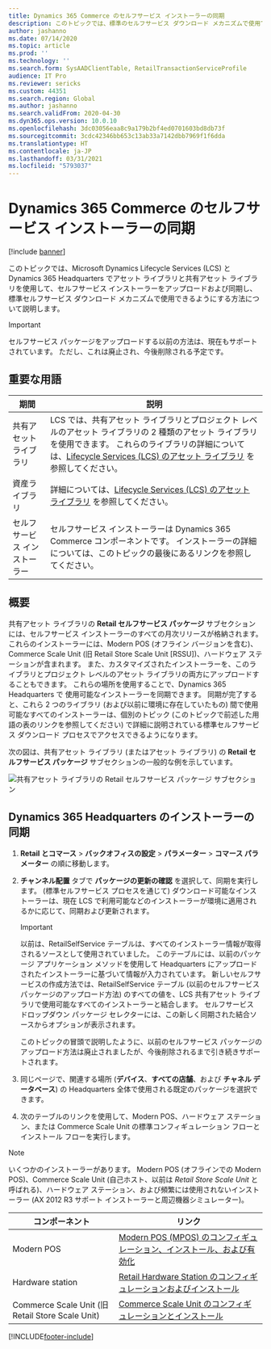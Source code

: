 ```yaml
---
title: Dynamics 365 Commerce のセルフサービス インストーラーの同期
description: このトピックでは、標準のセルフサービス ダウンロード メカニズムで使用できるように、セルフサービス インストーラーをアップロードおよび同期する方法について説明します。
author: jashanno
ms.date: 07/14/2020
ms.topic: article
ms.prod: ''
ms.technology: ''
ms.search.form: SysAADClientTable, RetailTransactionServiceProfile
audience: IT Pro
ms.reviewer: sericks
ms.custom: 44351
ms.search.region: Global
ms.author: jashanno
ms.search.validFrom: 2020-04-30
ms.dyn365.ops.version: 10.0.10
ms.openlocfilehash: 3dc03056eaa8c9a179b2bf4ed0701603bd8db73f
ms.sourcegitcommit: 3cdc42346bb653c13ab33a7142dbb7969f1f6dda
ms.translationtype: HT
ms.contentlocale: ja-JP
ms.lasthandoff: 03/31/2021
ms.locfileid: "5793037"
---
```

# <a name="synchronize-self-service-installers-in-dynamics-365-commerce"></a>Dynamics 365 Commerce のセルフサービス インストーラーの同期

[!include [banner](../../includes/banner.md)]

このトピックでは、Microsoft Dynamics Lifecycle Services (LCS) と Dynamics 365 Headquarters でアセット ライブラリと共有アセット ライブラリを使用して、セルフサービス インストーラーをアップロードおよび同期し、標準セルフサービス ダウンロード メカニズムで使用できるようにする方法について説明します。

> [!IMPORTANT]
> セルフサービス パッケージをアップロードする以前の方法は、現在もサポートされています。 ただし、これは廃止され、今後削除される予定です。

## <a name="key-terms"></a>重要な用語

| 期間 | 説明 |
|---|---|
| 共有アセット ライブラリ | LCS では、共有アセット ライブラリとプロジェクト レベルのアセット ライブラリの 2 種類のアセット ライブラリを使用できます。 これらのライブラリの詳細については、[Lifecycle Services (LCS) のアセット ライブラリ](../../fin-ops-core/dev-itpro/lifecycle-services/asset-library.md) を参照してください。 |
| 資産ライブラリ | 詳細については、[Lifecycle Services (LCS) のアセット ライブラリ](../../fin-ops-core/dev-itpro/lifecycle-services/asset-library.md) を参照してください。 |
| セルフ サービス インストーラー | セルフサービス インストーラーは Dynamics 365 Commerce コンポーネントです。 インストーラーの詳細については、このトピックの最後にあるリンクを参照してください。 |

## <a name="overview"></a>概要

共有アセット ライブラリの **Retail セルフサービス パッケージ** サブセクションには、セルフサービス インストーラーのすべての月次リリースが格納されます。 これらのインストーラーには、Modern POS (オフライン バージョンを含む)、Commerce Scale Unit (旧 Retail Store Scale Unit \[RSSU\])、ハードウェア ステーションが含まれます。 また、カスタマイズされたインストーラーを、このライブラリとプロジェクト レベルのアセット ライブラリの両方にアップロードすることもできます。 これらの場所を使用することで、Dynamics 365 Headquarters で 使用可能なインストーラーを同期できます。 同期が完了すると、これら 2 つのライブラリ (および以前に環境に存在していたもの) 間で使用可能なすべてのインストーラーは、個別のトピック (このトピックで前述した用語の表のリンクを参照してください) で詳細に説明されている標準セルフサービス ダウンロード プロセスでアクセスできるようになります。

次の図は、共有アセット ライブラリ (またはアセット ライブラリ) の **Retail セルフサービス パッケージ** サブセクションの一般的な例を示しています。

![共有アセット ライブラリの Retail セルフサービス パッケージ サブセクション](media/SharedAssets.jpg)

## <a name="synchronize-installers-in-dynamics-365-headquarters"></a>Dynamics 365 Headquarters のインストーラーの同期

1. **Retail とコマース** &gt; **バックオフィスの設定** &gt; **パラメーター** &gt; **コマース パラメーター** の順に移動します。
2. **チャンネル配置** タブで **パッケージの更新の確認** を選択して、同期を実行します。 (標準セルフサービス プロセスを通じて) ダウンロード可能なインストーラーは、現在 LCS で利用可能などのインストーラーが環境に適用されるかに応じて、同期および更新されます。

    > [!IMPORTANT]
    > 以前は、RetailSelfService テーブルは、すべてのインストーラー情報が取得されるソースとして使用されていました。 このテーブルには、以前のパッケージ アプリケーション メソッドを使用して Headquarters にアップロードされたインストーラーに基づいて情報が入力されています。 新しいセルフサービスの作成方法では、RetailSelfService テーブル (以前のセルフサービス パッケージのアップロード方法) のすべての値を、LCS 共有アセット ライブラリで使用可能なすべてのインストーラーと結合します。 セルフサービス ドロップダウン パッケージ セレクターには、この新しく同期された結合ソースからオプションが表示されます。
    >
    > このトピックの冒頭で説明したように、以前のセルフサービス パッケージのアップロード方法は廃止されましたが、今後削除されるまで引き続きサポートされます。

3. 同じページで、関連する場所 (**デバイス**、**すべての店舗**、および **チャネル データベース**) の Headquarters 全体で使用される既定のパッケージを選択できます。
4. 次のテーブルのリンクを使用して、Modern POS、ハードウェア ステーション、または Commerce Scale Unit の標準コンフィギュレーション フローとインストール フローを実行します。

> [!NOTE]
> いくつかのインストーラーがあります。  Modern POS (オフラインでの Modern POS)、Commerce Scale Unit (自己ホスト、以前は *Retail Store Scale Unit* と呼ばれる)、ハードウェア ステーション、および頻繁には使用されないインストーラー (AX 2012 R3 サポート インストーラーと周辺機器シミュレーター)。

| コンポーネント | リンク |
|---|---|
| Modern POS | [Modern POS (MPOS) のコンフィギュレーション、インストール、および有効化](../retail-modern-pos-device-activation.md) |
| Hardware station | [Retail Hardware Station のコンフィギュレーションおよびインストール](../retail-hardware-station-configuration-installation.md) |
| Commerce Scale Unit (旧 Retail Store Scale Unit) | [Commerce Scale Unit のコンフィギュレーションとインストール](retail-store-scale-unit-configuration-installation.md) |


[!INCLUDE[footer-include](../../includes/footer-banner.md)]